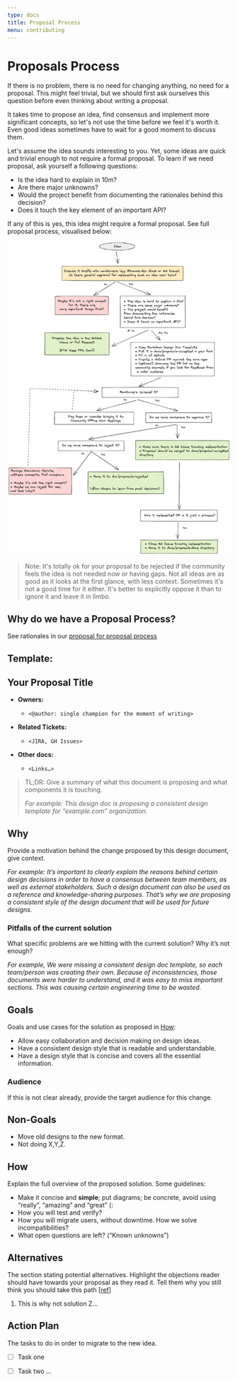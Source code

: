 ```yaml
---
type: docs
title: Proposal Process
menu: contributing
---
```


# Proposals Process

If there is no problem, there is no need for changing anything, no need for a proposal. This might feel trivial, but we should first ask ourselves this question before even thinking about writing a proposal.

It takes time to propose an idea, find consensus and implement more significant concepts, so let's not use the time before we feel it's worth it. Even good ideas sometimes have to wait for a good moment to discuss them.

Let's assume the idea sounds interesting to you. Yet, some ideas are quick and trivial enough to not require a formal proposal. To learn if we need proposal, ask yourself a following questions:

* Is the idea hard to explain in 10m?
* Are there major unknowns?
* Would the project benefit from documenting the rationales behind this decision?
* Does it touch the key element of an important API?

If any of this is yes, this idea might require a formal proposal. See full proposal process, visualised below:

![where](../img/thanos_proposal_flow.png)

> Note: It's totally ok for your proposal to be rejected if the community feels the idea is not needed now or having gaps. Not all ideas are as good as it looks at the first glance, with less context. Sometimes it's not a good time for it either. It's better to explicitly oppose it than to ignore it and leave it in limbo.

## Why do we have a Proposal Process?

See rationales in our [proposal for proposal process](../proposals-done/202106-proposals-process.md)

## Template:

## Your Proposal Title

* **Owners:**
  * `<@author: single champion for the moment of writing>`

* **Related Tickets:**
  * `<JIRA, GH Issues>`

* **Other docs:**
  * `<Links…>`

> TL;DR: Give a summary of what this document is proposing and what components it is touching.
>
> *For example: This design doc is proposing a consistent design template for “example.com” organization.*

## Why

Provide a motivation behind the change proposed by this design document, give context.

*For example: It’s important to clearly explain the reasons behind certain design decisions in order to have a consensus between team members, as well as external stakeholders. Such a design document can also be used as a reference and knowledge-sharing purposes. That’s why we are proposing a consistent style of the design document that will be used for future designs.*

### Pitfalls of the current solution

What specific problems are we hitting with the current solution? Why it’s not enough?

*For example, We were missing a consistent design doc template, so each team/person was creating their own. Because of inconsistencies, those documents were harder to understand, and it was easy to miss important sections. This was causing certain engineering time to be wasted.*

## Goals

Goals and use cases for the solution as proposed in [How](#how):

* Allow easy collaboration and decision making on design ideas.
* Have a consistent design style that is readable and understandable.
* Have a design style that is concise and covers all the essential information.

### Audience

If this is not clear already, provide the target audience for this change.

## Non-Goals

* Move old designs to the new format.
* Not doing X,Y,Z.

## How

Explain the full overview of the proposed solution. Some guidelines:

* Make it concise and **simple**; put diagrams; be concrete, avoid using “really”, “amazing” and “great” (:
* How you will test and verify?
* How you will migrate users, without downtime. How we solve incompatibilities?
* What open questions are left? (“Known unknowns”)

## Alternatives

The section stating potential alternatives. Highlight the objections reader should have towards your proposal as they read it. Tell them why you still think you should take this path [[ref](https://twitter.com/whereistanya/status/1353853753439490049)]

1. This is why not solution Z...

## Action Plan

The tasks to do in order to migrate to the new idea.

* [ ] Task one <gh issue="">

* [ ] Task two <gh issue=""> ...
